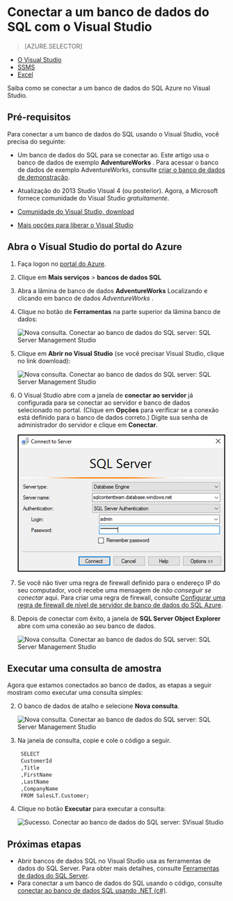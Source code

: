 <properties
    pageTitle="Conectar ao banco de dados do SQL com uma consulta c# | Microsoft Azure"
    description="Escreva um programa em c# para consultar e se conectar ao banco de dados SQL. Informações sobre endereços IP, cadeias de caracteres de conexão, seguro e gratuito Visual Studio."
    services="sql-database"
    keywords="consulta de banco de dados c#, c# consulta, se conectar ao banco de dados SQL C#"
    documentationCenter=""
    authors="stevestein"
    manager="jhubbard"
    editor=""/>

<tags
    ms.service="sql-database"
    ms.workload="data-management"
    ms.tgt_pltfrm="na"
    ms.devlang="dotnet"
    ms.topic="get-started-article"
    ms.date="08/17/2016"
    ms.author="stevestein"/>



# <a name="connect-to-a-sql-database-with-visual-studio"></a>Conectar a um banco de dados do SQL com o Visual Studio

> [AZURE.SELECTOR]
- [O Visual Studio](sql-database-connect-query.md)
- [SSMS](sql-database-connect-query-ssms.md)
- [Excel](sql-database-connect-excel.md)

Saiba como se conectar a um banco de dados do SQL Azure no Visual Studio. 

## <a name="prerequisites"></a>Pré-requisitos


Para conectar a um banco de dados do SQL usando o Visual Studio, você precisa do seguinte: 


- Um banco de dados do SQL para se conectar ao. Este artigo usa o banco de dados de exemplo **AdventureWorks** . Para acessar o banco de dados de exemplo AdventureWorks, consulte [criar o banco de dados de demonstração](sql-database-get-started.md).


- Atualização do 2013 Studio Visual 4 (ou posterior). Agora, a Microsoft fornece comunidade do Visual Studio *gratuitamente*.
 - [Comunidade do Visual Studio, download](http://www.visualstudio.com/products/visual-studio-community-vs)
 - [Mais opções para liberar o Visual Studio](http://www.visualstudio.com/products/free-developer-offers-vs.aspx)




## <a name="open-visual-studio-from-the-azure-portal"></a>Abra o Visual Studio do portal do Azure


1. Faça logon no [portal do Azure](https://portal.azure.com/).

2. Clique em **Mais serviços** > **bancos de dados SQL**
3. Abra a lâmina de banco de dados **AdventureWorks** Localizando e clicando em banco de dados *AdventureWorks* .

6. Clique no botão de **Ferramentas** na parte superior da lâmina banco de dados:

    ![Nova consulta. Conectar ao banco de dados do SQL server: SQL Server Management Studio](./media/sql-database-connect-query/tools.png)

7. Clique em **Abrir no Visual Studio** (se você precisar Visual Studio, clique no link download):

    ![Nova consulta. Conectar ao banco de dados do SQL server: SQL Server Management Studio](./media/sql-database-connect-query/open-in-vs.png)


8. O Visual Studio abre com a janela de **conectar ao servidor** já configurada para se conectar ao servidor e banco de dados selecionado no portal.  (Clique em **Opções** para verificar se a conexão está definido para o banco de dados correto.) Digite sua senha de administrador do servidor e clique em **Conectar**.


    ![Nova consulta. Conectar ao banco de dados do SQL server: SQL Server Management Studio](./media/sql-database-connect-query/connect.png)


8. Se você não tiver uma regra de firewall definido para o endereço IP do seu computador, você recebe uma mensagem de *não conseguir se conectar* aqui. Para criar uma regra de firewall, consulte [Configurar uma regra de firewall de nível de servidor de banco de dados do SQL Azure](sql-database-configure-firewall-settings.md).


9. Depois de conectar com êxito, a janela de **SQL Server Object Explorer** abre com uma conexão ao seu banco de dados.

    ![Nova consulta. Conectar ao banco de dados do SQL server: SQL Server Management Studio](./media/sql-database-connect-query/sql-server-object-explorer.png)


## <a name="run-a-sample-query"></a>Executar uma consulta de amostra

Agora que estamos conectados ao banco de dados, as etapas a seguir mostram como executar uma consulta simples:

2. O banco de dados de atalho e selecione **Nova consulta**.

    ![Nova consulta. Conectar ao banco de dados do SQL server: SQL Server Management Studio](./media/sql-database-connect-query/new-query.png)

3. Na janela de consulta, copie e cole o código a seguir.

        SELECT
        CustomerId
        ,Title
        ,FirstName
        ,LastName
        ,CompanyName
        FROM SalesLT.Customer;

4. Clique no botão **Executar** para executar a consulta:

    ![Sucesso. Conectar ao banco de dados do SQL server: SVisual Studio](./media/sql-database-connect-query/run-query.png)

## <a name="next-steps"></a>Próximas etapas

- Abrir bancos de dados SQL no Visual Studio usa as ferramentas de dados do SQL Server. Para obter mais detalhes, consulte [Ferramentas de dados do SQL Server](https://msdn.microsoft.com/library/hh272686.aspx).
- Para conectar a um banco de dados do SQL usando o código, consulte [conectar ao banco de dados SQL usando .NET (c#)](sql-database-develop-dotnet-simple.md).



